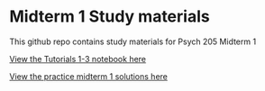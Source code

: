 # Midterm 1 Study materials

This github repo contains study materials for Psych 205 Midterm 1

[View the Tutorials 1-3 notebook here](https://nbviewer.jupyter.org/github/whryan/psych205-tutorial1to3-summ/blob/master/Psych%20205%20Midterm%201%20Tutorials%201-3%20Summary.ipynb)

[View the practice midterm 1 solutions here](https://nbviewer.jupyter.org/github/whryan/psych205-tutorial1to3-summ/blob/master/Practice%20Midterm%201.ipynb)
